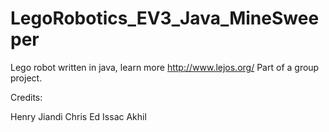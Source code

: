 # LegoRobotics_EV3_Java_MineSweeper

Lego robot written in java, learn more http://www.lejos.org/
Part of a group project.

Credits:

Henry
Jiandi
Chris
Ed
Issac
Akhil
